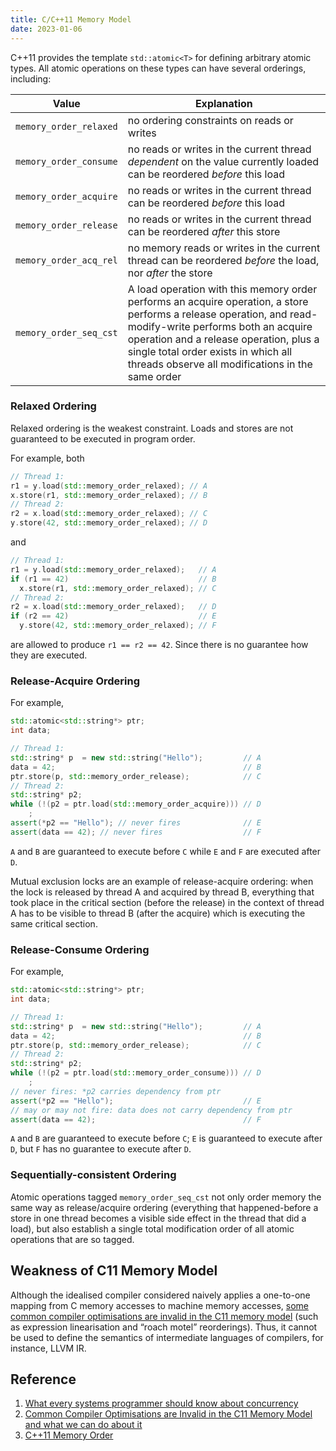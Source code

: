 ```yaml
---
title: C/C++11 Memory Model
date: 2023-01-06
---
```


C++11 provides the template `std::atomic<T>` for defining arbitrary atomic types. All atomic operations on these types can have several orderings, including:

|         Value          | Explanation                                                                                                                                                                                                                                                                                      |
| :--------------------: | ------------------------------------------------------------------------------------------------------------------------------------------------------------------------------------------------------------------------------------------------------------------------------------------------ |
| `memory_order_relaxed` | no ordering constraints on reads or writes                                                                                                                                                                                                                                                       |
| `memory_order_consume` | no reads or writes in the current thread _dependent_ on the value currently loaded can be reordered _before_ this load                                                                                                                                                                           |
| `memory_order_acquire` | no reads or writes in the current thread can be reordered _before_ this load                                                                                                                                                                                                                     |
| `memory_order_release` | no reads or writes in the current thread can be reordered _after_ this store                                                                                                                                                                                                                     |
| `memory_order_acq_rel` | no memory reads or writes in the current thread can be reordered _before_ the load, nor _after_ the store                                                                                                                                                                                        |
| `memory_order_seq_cst` | A load operation with this memory order performs an acquire operation, a store performs a release operation, and read-modify-write performs both an acquire operation and a release operation, plus a single total order exists in which all threads observe all modifications in the same order |

### Relaxed Ordering

Relaxed ordering is the weakest constraint. Loads and stores are not guaranteed to be executed in program order.

For example, both

```c++
// Thread 1:
r1 = y.load(std::memory_order_relaxed); // A
x.store(r1, std::memory_order_relaxed); // B
// Thread 2:
r2 = x.load(std::memory_order_relaxed); // C
y.store(42, std::memory_order_relaxed); // D
```

and

```c++
// Thread 1:
r1 = y.load(std::memory_order_relaxed);   // A
if (r1 == 42)                             // B
  x.store(r1, std::memory_order_relaxed); // C
// Thread 2:
r2 = x.load(std::memory_order_relaxed);   // D
if (r2 == 42)                             // E
  y.store(42, std::memory_order_relaxed); // F
```

are allowed to produce `r1 == r2 == 42`. Since there is no guarantee how they are executed.

### Release-Acquire Ordering

For example,

```c++
std::atomic<std::string*> ptr;
int data;

// Thread 1:
std::string* p  = new std::string("Hello");         // A
data = 42;                                          // B
ptr.store(p, std::memory_order_release);            // C
// Thread 2:
std::string* p2;
while (!(p2 = ptr.load(std::memory_order_acquire))) // D
    ;
assert(*p2 == "Hello"); // never fires              // E
assert(data == 42); // never fires                  // F
```

`A` and `B` are guaranteed to execute before `C` while `E` and `F` are executed after `D`.

Mutual exclusion locks are an example of release-acquire ordering: when the lock is released by thread A and acquired by thread B, everything that took place in the critical section (before the release) in the context of thread A has to be visible to thread B (after the acquire) which is executing the same critical section.

### Release-Consume Ordering

For example,

```c++
std::atomic<std::string*> ptr;
int data;

// Thread 1:
std::string* p  = new std::string("Hello");         // A
data = 42;                                          // B
ptr.store(p, std::memory_order_release);            // C
// Thread 2:
std::string* p2;
while (!(p2 = ptr.load(std::memory_order_consume))) // D
    ;
// never fires: *p2 carries dependency from ptr
assert(*p2 == "Hello");                             // E
// may or may not fire: data does not carry dependency from ptr
assert(data == 42);                                 // F
```

`A` and `B` are guaranteed to execute before `C`; `E` is guaranteed to execute after `D`, but `F` has no guarantee to execute after `D`.

### Sequentially-consistent Ordering

Atomic operations tagged `memory_order_seq_cst` not only order memory the same way as release/acquire ordering (everything that happened-before a store in one thread becomes a visible side effect in the thread that did a load), but also establish a single total modification order of all atomic operations that are so tagged.

## Weakness of C11 Memory Model

Although the idealised compiler considered naively applies a one-to-one mapping from C memory accesses to machine memory accesses, [some common compiler optimisations are invalid in the C11 memory model](https://plv.mpi-sws.org/c11comp/popl15.pdf) (such as expression linearisation and “roach motel” reorderings). Thus, it cannot be used to define the semantics of intermediate languages of compilers, for instance, LLVM IR.

## Reference

1. [What every systems programmer should know about concurrency](https://assets.bitbashing.io/papers/concurrency-primer.pdf)
1. [Common Compiler Optimisations are Invalid in the C11 Memory Model and what we can do about it](https://plv.mpi-sws.org/c11comp/popl15.pdf)
1. [C++11 Memory Order](https://en.cppreference.com/w/cpp/atomic/memory_order)
